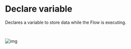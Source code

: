 # Declare variable

Declares a variable to store data while the Flow is executing.


<br/>

![img](https://profitbasedocs.blob.core.windows.net/flowimages/builtInFlow.png)

<br/>
